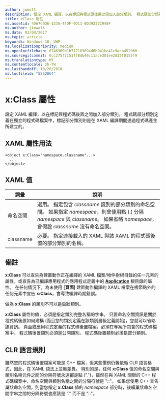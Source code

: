 ```yaml
---
author: jwmsft
description: 設定 XAML 編譯，以在標記與程式碼後置之間加入部分類別。 程式碼部分類別定義在獨立的程式碼檔案中，標記部分類別則是在 XAML 編譯期間透過程式碼產生所建立的。
title: xClass 屬性
ms.assetid: 40A7C036-133A-44DF-9D11-0D39232C948F
ms.author: jimwalk
ms.date: 02/08/2017
ms.topic: article
keywords: Windows 10, UWP
ms.localizationpriority: medium
ms.openlocfilehash: 6746969b1b717183894d6b941be41c9aca452960
ms.sourcegitcommit: 6cc275f2151f78db40c11ace381ee2d35f0155f9
ms.translationtype: MT
ms.contentlocale: zh-TW
ms.lasthandoff: 10/26/2018
ms.locfileid: "5552864"
---
```

# <a name="xclass-attribute"></a>x:Class 屬性


設定 XAML 編譯，以在標記與程式碼後置之間加入部分類別。 程式碼部分類別定義在獨立的程式碼檔案中，標記部分類別則是在 XAML 編譯期間透過程式碼產生所建立的。

## <a name="xaml-attribute-usage"></a>XAML 屬性用法


``` syntax
<object x:Class="namespace.classname"...>
  ...
</object>
```

## <a name="xaml-values"></a>XAML 值

| 詞彙 | 說明 |
|------|-------------|
| 命名空間 | 選用。 指定包含 _classname_ 識別的部分類別的命名空間。 如果指定 _namespace_，則會使用點 (.) 分隔 _namespace_ 與 _classname_。 如果省略 _namespace_，會假設 _classname_ 沒有命名空間。 |
| classname | 必要。 指定連接載入的 XAML 與該 XAML 的程式碼後置的部分類別的名稱。 | 

## <a name="remarks"></a>備註

**x:Class** 可以宣告為建置動作正在編譯的 XAML 檔案/物件樹根目錄的任一元素的屬性，或宣告為已編譯應用程式的應用程式定義中的 [**Application**](https://msdn.microsoft.com/library/windows/apps/br242324) 根目錄的屬性。 在任何情況下，為未使用 **\[頁面\]** 建置動作編譯的 XAML 檔案在根節點外的任何元素中宣告 **x:Class**，會導致編譯時期錯誤。

做為 **x:Class** 的類別不可以是巢狀類別。

**x:Class** 屬性的值，必須是指定類別完整名稱的字串。 只要命名空間資訊是關於程式碼後置如何建構 (而且您的類別定義在該類別層級定義開始)，您就可以省略該資訊。 頁面或應用程式定義的程式碼後置檔案，必須在專案所包含的程式碼檔案中。 程式碼後置類別必須是公開類別。 程式碼後置類別必須是部分類別。

## <a name="clr-language-rules"></a>CLR 語言規則

雖然您的程式碼後置檔案可能是 C++ 檔案，但某些慣例仍舊依循 CLR 語言格式，因此，在 XAML 語法上並無差異。 特別的是，任何 **x:Class** 值的命名空間與類別名稱元件之間的分隔符號永遠都是點 (".")，雖然在與 XAML 關聯的 C++ 程式碼檔案中，命名空間與類別名稱之間的分隔符號是 "::"。 如果您使用 C++ 宣告巢狀命名空間，則當您指定 **x:Class** 值的 *namespace* 部分時，後續巢狀命名空間字串之間的分隔符號也應該是 "." 而不是 "::"。

